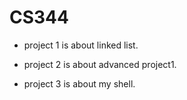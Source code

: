# CS344

+ project 1 is about linked list.

+ project 2 is about advanced project1.

+ project 3 is about my shell.
